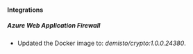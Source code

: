 #### Integrations
##### Azure Web Application Firewall
- Updated the Docker image to: *demisto/crypto:1.0.0.24380*.
